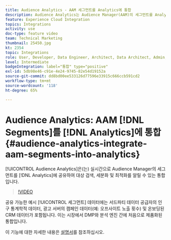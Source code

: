 ```yaml
---
title: Audience Analytics - AAM 세그먼트를 Analytics에 통합
description: Audience Analytics는 Audience Manager(AAM)의 세그먼트를 Analytics(AA)로 실시간으로 공유하여 대상 검색, 세분화 및 최적화를 알릴 수 있는 새로운 통합입니다.
feature: Experience Cloud Integration
topics: Integrations
activity: use
doc-type: feature video
team: Technical Marketing
thumbnail: 25450.jpg
kt: 2354
topic: Integrations
role: User, Developer, Data Engineer, Architect, Data Architect, Admin, Leader
level: Intermediate
badgeIntegration: label="통합" type="positive"
exl-id: 5db98e46-c91e-4e24-9745-82e54d19152a
source-git-commit: dd8bd00ee533126d77596e33915c666ccb591cd2
workflow-type: tm+mt
source-wordcount: '118'
ht-degree: 65%

---
```


# Audience Analytics: AAM [!DNL Segments]를 [!DNL Analytics]에 통합 {#audience-analytics-integrate-aam-segments-into-analytics}

[!UICONTROL Audience Analytics]은(는) 실시간으로 Audience Manager의 세그먼트를 [!DNL Analytics]에 공유하여 대상 검색, 세분화 및 최적화를 알릴 수 있는 통합입니다.

>[!VIDEO](https://video.tv.adobe.com/v/25450/?quality=12&learn=on)

공유 가능한 예시 [!UICONTROL 세그먼트] 데이터에는 서드파티 데이터 공급자의 인구 통계학적 데이터, 광고 서버의 캠페인 데이터(예: 오프사이트 노출 횟수) 및 온보딩된 CRM 데이터가 포함됩니다. 이는 시장에서 DMP와 분석 엔진 간에 처음으로 제품화된 통합입니다.

이 기능에 대한 자세한 내용은 [설명서](https://experienceleague.adobe.com/docs/analytics/integration/audience-analytics/mc-audiences-aam.html)를 참조하십시오.
